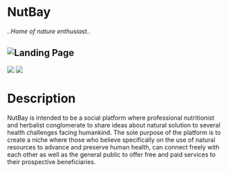 # NutBay
*..Home of nature enthusiast..*


## ![Landing Page](https://auenetengtech.com.ng/ugoem.tech)
![](https://auenetengtech.com.ng/alx/landing_page2.JPG)
![](https://auenetengtech.com.ng/alx/landing_page3.JPG)
# Description

NutBay is intended to be a social platform where professional nutritionist and herbalist conglomerate to share ideas about natural solution to several health challenges facing humankind. The sole purpose of the platform is to create a niche where those who believe specifically on the use of natural resources to advance and preserve human health, can connect freely with each other as well as the general public to offer free and paid services to their prospective beneficiaries.

